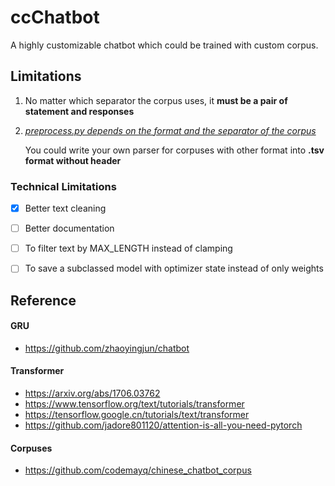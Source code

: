# ccChatbot

A highly customizable chatbot which could be trained with custom corpus.



## Limitations

1. No matter which separator the corpus uses, it **must be a pair of statement and responses**

2. <u>*preprocess.py depends on the format and the separator of the corpus*</u> 

   You could write your own parser for corpuses with other format into **.tsv format without header**

   

### Technical Limitations

* [x] Better text cleaning
* [ ] Better documentation
* [ ] To filter text by MAX_LENGTH instead of clamping
* [ ] To save a subclassed model with optimizer state instead of only weights



## Reference

#### GRU

- https://github.com/zhaoyingjun/chatbot



#### Transformer

- https://arxiv.org/abs/1706.03762
- https://www.tensorflow.org/text/tutorials/transformer
- https://tensorflow.google.cn/tutorials/text/transformer
- https://github.com/jadore801120/attention-is-all-you-need-pytorch



#### Corpuses

- https://github.com/codemayq/chinese_chatbot_corpus